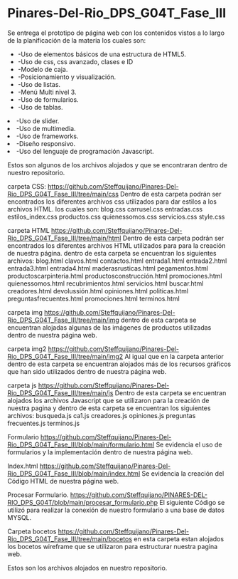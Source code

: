 # Pinares-Del-Rio_DPS_G04T_Fase_III
<p>
Se entrega el prototipo de página web con los contenidos vistos a lo largo de la planificación de la materia los cuales son:
<ul>            <li>-Uso de elementos básicos de una estructura de HTML5. </li>
	        <li>-Uso de css, css avanzado, clases e ID</li>
		<li>-Modelo de caja. </li>
		<li>-Posicionamiento y visualización. </li>
		<li>-Uso de listas. </li>
		<li>-Menú Multi nivel 3. </li>
		<li>-Uso de formularios. </li>
		<li>-Uso de tablas. </li></ul>
		<li>-Uso de slider. </li>
		<li>-Uso de multimedia. </li>
		<li>-Uso de frameworks. </li>
		<li>-Diseño responsivo. </li>
		<li>-Uso del lenguaje de programación Javascript. </li></ul>

Estos son algunos de los archivos alojados y que se encontraran dentro de nuestro repositorio.
</p>

carpeta CSS:
https://github.com/Steffquijano/Pinares-Del-Rio_DPS_G04T_Fase_III/tree/main/css
Dentro de esta carpeta podrán ser encontrados los diferentes archivos css utilizados para dar estilos a los archivos HTML. los cuales son: 
blog.css
carrusel.css
entradas.css
estilos_index.css
productos.css
quienessomos.css
servicios.css
style.css

carpeta HTML
https://github.com/Steffquijano/Pinares-Del-Rio_DPS_G04T_Fase_III/tree/main/html
Dentro de esta carpeta podrán ser encontrados los diferentes archivos HTML utilizados para para la creación de nuestra página. dentro de esta carpeta se encuentran los siguientes archivos:
blog.html
clavos.html
contactos.html
entrada1.html
entrada2.html
entrada3.html
entrada4.html
maderasrusticas.html
pegamentos.html
productoscarpinteria.html
productosconstrucción.html
promociones.html
quienessomos.html
recubrimientos.html
servicios.html
buscar.html
creadores.html
devolussión.html
opiniones.html
politicas.html
preguntasfrecuentes.html
promociones.html
terminos.html

carpeta img
https://github.com/Steffquijano/Pinares-Del-Rio_DPS_G04T_Fase_III/tree/main/img
dentro de esta carpeta se encuentran alojadas algunas de las imágenes de productos utilizadas dentro de nuestra página web.

carpeta img2
https://github.com/Steffquijano/Pinares-Del-Rio_DPS_G04T_Fase_III/tree/main/img2
Al igual que en la carpeta anterior dentro de esta carpeta se encuentran alojados más de los recursos gráficos que han sido utilizados dentro de nuestra página web.


carpeta js
https://github.com/Steffquijano/Pinares-Del-Rio_DPS_G04T_Fase_III/tree/main/js
Dentro de esta carpeta se encuentran alojados los archivos Javascript que se utilizaron para la creación de nuestra pagina y dentro de esta carpeta se encuentran los siguientes archivos:
busqueda.js
ca1.js
creadores.js
opiniones.js
preguntas frecuentes.js
terminos.js

Formulario
https://github.com/Steffquijano/Pinares-Del-Rio_DPS_G04T_Fase_III/blob/main/formulario.html
Se evidencia el uso de formularios y la implementación dentro de nuestra página web.

Index.html
https://github.com/Steffquijano/Pinares-Del-Rio_DPS_G04T_Fase_III/blob/main/index.html
Se evidencia la creación del Código HTML de nuestra página web.

Procesar Formulario.
https://github.com/Steffquijano/PINARES-DEL-RIO_DPS_G04T/blob/main/procesar_formulario.php
El siguiente Código se utilizó para realizar la conexión de nuestro formulario a una base de datos MYSQL.

Carpeta bocetos
https://github.com/Steffquijano/Pinares-Del-Rio_DPS_G04T_Fase_III/tree/main/bocetos
en esta carpeta estan alojados los bocetos wireframe que se utilizaron para estructurar nuestra pagina web.

Estos son los archivos alojados en nuestro repositorio.
